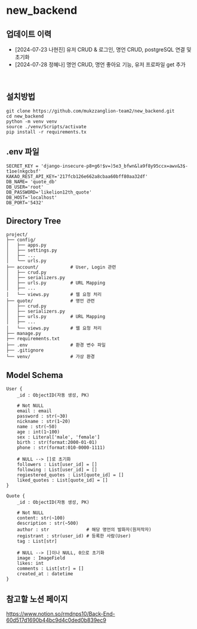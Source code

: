 # new_backend



## 업데이트 이력
- [2024-07-23 나현진] 유저 CRUD & 로그인, 명언 CRUD, postgreSQL 연결 및 초기화
- [2024-07-28 정혜나] 명언 CRUD, 명언 좋아요 기능, 유저 프로파일 get 추가 

<br>

## 설치방법

```
git clone https://github.com/mukzzanglion-team2/new_backend.git
cd new_backend
python -m venv venv
source ./venv/Scripts/activate
pip install -r requirements.tx
```




## .env 파일
```
SECRET_KEY = 'django-insecure-p8+g6!$v=)5e3_bfwn&la9f8y95ccx=awv&3$-t1oe(nkgcbsf'
KAKAO_REST_API_KEY='217fcb126e662a8cbaa60bff80aa32df'
DB_NAME= 'quote_db'
DB_USER='root'
DB_PASSWORD='likelion12th_quote'
DB_HOST='localhost'
DB_PORT='5432'
```





## Directory Tree
```
project/
├── config/
│   ├── apps.py         
│   ├── settings.py
│   ├── ...
│   └── urls.py         
├── account/            # User, Login 관련
│   ├── crud.py         
│   ├── serializers.py
│   ├── urls.py         # URL Mapping
│   ├── ...
│   └── views.py        # 웹 요청 처리
├── quote/              # 명언 관련
│   ├── crud.py         
│   ├── serializers.py
│   ├── urls.py         # URL Mapping
│   ├── ...
│   └── views.py        # 웹 요청 처리
├── manage.py          
├── requirements.txt    
├── .env                # 환경 변수 파일
├── .gitignore        
└── venv/               # 가상 환경
```






## Model Schema
```
User {
	_id : ObjectID(자동 생성, PK)
	
	# Not NULL
	email : email
	password : str(~30)
	nickname : str(1~20)
	name : str(~50)
	age : int(1~100)
	sex : Literal['male', 'female']
	birth : str(format:2000-01-01)
	phone : str(format:010-0000-1111)
	
	# NULL --> []로 초기화
	followers : List[user_id] = []
	following : List[user_id] = []
	regiestered_quotes : List[quote_id] = []
	liked_quotes : List[quote_id] = []
}

Quote {
	_id : ObjectID(자동 생성, PK)
	
	# Not NULL
	content: str(~100)
	description : str(~500)   
	author : str              # 해당 명언의 발화자(원저작자)
	registrant : str(user_id) # 등록한 사람(User)
	tag : List[str]
	
	# NULL --> []이나 NULL, 0으로 초기화
	image : ImageField
	likes: int
	comments : List[str] = []
	created_at : datetime
}
```





## 참고할 노션 페이지
<https://www.notion.so/rmdnps10/Back-End-60d517d1690b44bc9d4c0ded0b839ec9>






